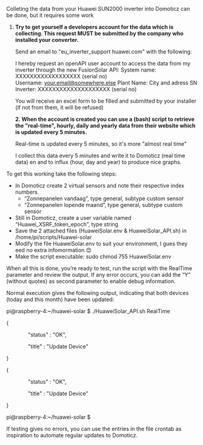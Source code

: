 Colleting the data from your Huawei SUN2000 inverter into Domoticz can be done, but it requires some work

1. **Try to get yourself a developers account for the data which is collecting. This request MUST be submitted by the company who installed your converter.**

   Send an email to "eu\_inverter\_support <at> huawei.com" with the following:

   I hereby request an openAPI user account to access the data from my inverter through the new FusionSolar API:
   System name: XXXXXXXXXXXXXXXXXX (serial no)
   Username: [your.email@somewhere.else]()
   Plant Name: City and adress
   SN Inverter: XXXXXXXXXXXXXXXXXXXX (serial no)

   You will receive an excel form to be filled and submitted by your installer (if not from them, it will be refused)

   **2. When the account is created you can use a (bash) script to retrieve the "real-time", hourly, daily and yearly data from their website which is updated every 5 minutes.**

   Real-time is updated every 5 minutes, so it's more "almost real time"

   I collect this data every 5 minutes and write it to Domoticz (real time data) en and to influx (hour, day and year) to produce nice graphs.

To get this working take the following steps:

- In Domoticz create 2 virtual sensors and note their respective index numbers.
  - “Zonnepanelen vandaag”, type general, subtype custom sensor
  - “Zonnepanelen lopende maand”, type general, subtype custom sensor
- Still in Domoticz, create a user variable named “Huawei\_XSRF\_token\_epoch”, type string
- Save the 2 attached files (HuaweiSolar.env & HuaweiSolar\_API.sh) in /home/pi/scripts/Huawei-solar
- Modify the file HuaweiSolar.env to suit your environment, I gues they eed no extra infomormation 😊
- Make the script executable: sudo chmod 755 HuaweiSolar.env

When all this is done, you’re ready to test, run the script with the RealTime parameter and review the output. If any error occurs, you can add the “Y” (without quotes) as second parameter to enable debug information.

Normal execution gives the following output, indicating that both devices (today and this month) have been updated:

pi@raspberry-4:~/huawei-solar $ ./HuaweiSolar\_API.sh RealTime

{

`        `"status" : "OK",

`        `"title" : "Update Device"

}

{

`        `"status" : "OK",

`        `"title" : "Update Device"

}

pi@raspberry-4:~/huawei-solar $
   
If testing gives no errors, you can use the entries in the file crontab as inspiration to automate regular updates to Domoticz.



